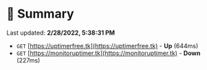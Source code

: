 # 📖 Summary
Last updated: **2/28/2022, 5:38:31 PM**

- `GET` [https://uptimerfree.tk](https://uptimerfree.tk) - **Up** (644ms)
- `GET` [https://monitoruptimer.tk](https://monitoruptimer.tk) - **Down** (227ms)
